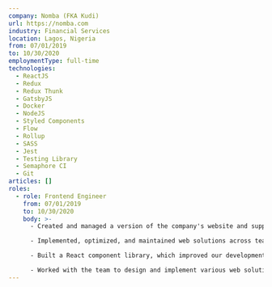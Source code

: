 ```yaml
---
company: Nomba (FKA Kudi)
url: https://nomba.com
industry: Financial Services
location: Lagos, Nigeria
from: 07/01/2019
to: 10/30/2020
employmentType: full-time
technologies:
  - ReactJS
  - Redux
  - Redux Thunk
  - GatsbyJS
  - Docker
  - NodeJS
  - Styled Components
  - Flow
  - Rollup
  - SASS
  - Jest
  - Testing Library
  - Semaphore CI
  - Git
articles: []
roles:
  - role: Frontend Engineer
    from: 07/01/2019
    to: 10/30/2020
    body: >-
      - Created and managed a version of the company's website and supported other developers.

      - Implemented, optimized, and maintained web solutions across teams, ensuring efficiency and scalability.

      - Built a React component library, which improved our development process by providing consistent style and functionality.

      - Worked with the team to design and implement various web solutions, always focused on meeting requirements and delivering high-quality results.
---
```

